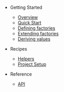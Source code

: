 - Getting Started

  - [Overview](README.md)
  - [Quick Start](quick-start.md)
  - [Defining factories](define.md)
  - [Extending factories](extend.md)
  - [Deriving values](derive.md)

- Recipes

  - [Helpers](helpers.md)
  - [Project Setup](project-setup.md)

- Reference
  - [API](api.md)
